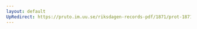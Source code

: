 ```yaml
---
layout: default
UpRedirect: https://pruto.im.uu.se/riksdagen-records-pdf/1871/prot-1871--fk--121/prot-1871--fk--121_002.pdf
---
```

